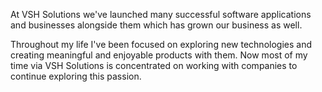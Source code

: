 At VSH Solutions we've launched many successful software applications and businesses alongside them which has grown our business as well. 

Throughout my life I've been focused on exploring new technologies and creating meaningful and enjoyable products with them. Now most of my time via VSH Solutions is concentrated on working with companies to continue exploring this passion.
